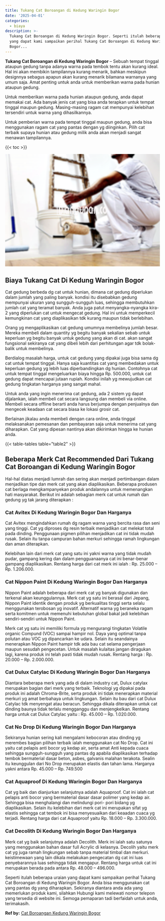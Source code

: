 ```yaml
---
title: Tukang Cat Boroangan di Kedung Waringin Bogor
date: '2025-04-01'
categories:
  - biaya
description: >-
  Tukang Cat Boroangan di Kedung Waringin Bogor. Seperti itulah beberapa uraian
  yang dapat kami sampaikan perihal Tukang Cat Boroangan di Kedung Waringin
  Bogor...
---
```


**Tukang Cat Boroangan di Kedung Waringin Bogor** – Sebuah tempat tinggal ataupun gedung tanpa adanya warna pada tembok tentu akan kurang ideal. Hal ini akan membikin tampilannya kurang menarik, bahkan meskipun designnya sebagus apapun akan kurang menarik bilamana warnanya yang umum saja. Amat penting untuk anda untuk memberikan warna pada hunian ataupun gedung.

Untuk memberikan warna pada hunian ataupun gedung, anda dapat memakai cat. Ada banyak jenis cat yang bisa anda terapkan untuk tempat tinggal maupun gedung. Masing-masing ragam cat mempunyai kelebihan tersendiri untuk warna yang dihasilkannya.

Untuk pemberian warna pada tempat tinggal maupun gedung, anda bisa menggunakan ragam cat yang pantas dengan yg diinginkan. Pilih cat terbaik supaya hunian atau gedung milik anda akan menjadi sangat menawan tampilannya.

{{< toc >}}

![Tukang Cat Boroangan di Kedung Waringin Bogor](/images/jasa-cat-murah33.png)

## Biaya Tukang Cat Di Kedung Waringin Bogor

Cat gedung berbeda dg cat untuk hunian, dimana cat gedung diperlukan dalam jumlah yang paling banyak. kondisi itu disebabkan gedung mempunyai ukuran yang sungguh-sungguh luas, sehingga membutuhkan jumlah cat yang teramat banyak. Anda juga patut menyangka-nyangka kira-2 yang diperlukan cat untuk mengecat gedung. Hal ini untuk memperkecil kemungkinan cat yang diaplikasikan tdk kurang maupun tidak berlebihan.

Orang yg mengaplikasikan cat gedung umumnya membelinya jumlah besar. Mereka membeli dalam quantity yg begitu banyak sekalian sebab untuk keperluan yg begitu banyak untuk gedung yang akan di cat. akan sangat fungsional sekiranya cat yang dibeli lebih dari perhitungan agar tdk bolak-balik untuk membelinya.

Berdialog masalah harga, untuk cat gedung yang dipakai juga bisa sama dg cat untuk tempat tinggal. Hanya saja kuantitas cat yang membedakan untuk keperluan gedung yg lebih luas diperbandingkan dg hunian. Contohnya cat untuk tempat tinggal mengeluarkan biaya hingga Rp. 500.000, untuk cat gedung dapat mencapai jutaan rupiah. Kondisi inilah yg mewujudkan cat gedung tingkatan harganya yang sangat mahal.

Untuk anda yang ingin menerima cat gedung, ada 2 sistem yg dapat dijalankan, ialah membeli cat secara langsung dan membeli via online. Membeli secara offline berarti anda harus berjumpa dengan penjualnya dan mengecek keadaan cat secara biasa ke lokasi grosir cat.

Berlainan jikalau anda membeli dengan cara online, anda tinggal melaksanakan pemesanan dan pembayaran saja untuk menerima cat yang diharapkan. Cat yang dipesan nantinya akan dikirimkan hingga ke hunian anda.

{{< table-tables table="table2" >}}

## Beberapa Merk Cat Recommended Dari Tukang Cat Boroangan di Kedung Waringin Bogor

Hal-hal diatas menjadi lumrah dan sering akan menjadi pertimbangan dalam menjadikan tipe dan merk cat yang akan diaplikasikan. Beberapa produsen cat berlaga mengkampanyekan produk andalannya untuk memenangkan hati masyarakat. Berikut ini adalah sebagian merk cat untuk rumah dan gedung yg tak jarang diterapkan :

### Cat Avitex Di Kedung Waringin Bogor Dan Harganya

Cat Avitex mengindahkan rumah dg ragam warna yang bercita rasa dan seni yang tinggi. Cat yg diproses dg resin terbaik menjadikan cat melekat total pada dinding. Penggunaan pigmen pilihan menjadikan cat ini tidak mudah rusak. Selain itu tanpa campuran bahan merkuri sehingga ramah lingkungan dan aman diterapkan.

Kelebihan lain dari merk cat yang satu ini yakni warna yang tidak mudah pudar, gampang kering dan dalam pengguanaanya cat ini benar-benar gampang diaplikasikan. Rentang harga dari cat merk ini ialah : Rp. 25.000 – Rp. 1.206.000.

### Cat Nippon Paint Di Kedung Waringin Bogor Dan Harganya

Nippon Paint adalah beberapa dari merk cat yg banyak digunakan dan terkenal akan keunggulannya. Merk cat yg satu ini berasal dari Jepang, Nippon Paint identik dengan produk yg berkualitas tinggi serta selalu menggunakan terobosan yg inovatif. Alternatif warna yg beraneka ragam serta komitmen untuk memenuhi kebutuhan global bakal jadi kelebihan sendiri-sendiri untuk Nippon Paint.

Merk cat yg satu ini memiliki formula yg mengurangi tingkatan Volatile organic Compund (VOC) sampai hampir nol. Daya yang optimal tanpa polutan atau VOC yg dipancarkan ke udara. Selain itu seandainya menerapkan Nippon Paint hampir tdk ada bau cat selama pengerjaan maupun sesudah pengecetan. Untuk masalah kulaitas jangan diragukan lagi, karena produk ini telah pasti tidak mudah rusak. Rentang harga : Rp. 20.000 – Rp. 2.000.000.

### Cat Dulux Catylac Di Kedung Waringin Bogor Dan Harganya

Diantara beberapa merk yang ada di dalam industry cat, Dulux catylax merupakan bagian dari merk yang terbaik. Teknologi yg dipakai pada produk ini adalah Chroma-Brite, serta produk ini tidak menerapkan material merkuri yg amat berbahaya untuk lingkungan. Selain itu bau dari cat Dulux Catylac tdk menyengat atau beracun. Sehingga dikala diterapkan untuk cat dinding baunya tidak terlalu mengganggu dan menjengkelkan. Rentang harga untuk cat Dulux Catylac yaitu : Rp. 45.000 – Rp. 1.020.000.

### Cat No Drop Di Kedung Waringin Bogor Dan Harganya

Sekiranya hunian sering kali mengalami kebocoran atau dinding yg merembes bagian pilihan terbaik ialah menggunakan cat No Drop. Cat ini yaitu cat pelapis anti bocor yg kedap air, serta amat Anti kepada cuaca sehingga sungguh-sungguh yang pantas dg apabila diaplikasikan terhadap tembok bermaterial dasar beton, asbes, galvanis malahan terakota. Sealin itu keunggulan dari No Drop merupakan elastis dan tahan lama. Harganya yakni antara Rp. 45.000 – Rp. 749.500

### Cat Aquaproof Di Kedung Waringin Bogor Dan Harganya

Cat yg baik dan dianjurkan selanjutnya adalah Aquaproof. Cat ini ialah cat pelapis anti bocor yang bermaterial dasar dasar polimer yang kedap air. Sehingga bisa menghalangi dan melindungi pori- pori bidang yg diaplikasikan. Selain itu kelebihan dari merk cat ini merupakan sifat yg elastis sehingga cat tembok ini bisa menyesuaikan dari keaadan cuaca yg terjadi. Rentang harga dari cat Aquaproof yaitu Rp. 18.000 – Rp. 3.300.000.

### Cat Decolith Di Kedung Waringin Bogor Dan Harganya

Merk cat yg baik selanjutnya adalah Decolith. Merk ini ialah satu satunya yang menggunakan bahan dasar full Acrylic di kelasnya. Decolih yaitu merk cat yg juga ramah lingkungan sebab tanpa material timbal dan merkuri. keistimewaan yang lain dikala melakukan pengecatan dg cat ini luas penyebarannya luas sehingga tidak mengapur. Rentang harga untuk cat ini merupakan berada pada antara Rp. 48.000 – 496.000.

Seperti itulah beberapa uraian yang dapat kami sampaikan perihal Tukang Cat Boroangan di Kedung Waringin Bogor. Anda bisa menggunakan cat yang pantas dg yang diharapkan. Sekiranya diantara anda ada yang memerlukan produk kami, silahkan Hubungi kami melewati nomor telepon yang tersedia di website ini. Semoga pemaparan tadi berfaidah untuk anda, terimakasih.

**Ref by:** [Cat Boroangan Kedung Waringin Bogor](https://id.wikipedia.org/wiki/Cat)
